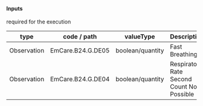 #### Inputs

required for the execution

| type | code / path | valueType | Description |
|---|---|---|---|
| Observation | EmCare.B24.G.DE05 | boolean/quantity | Fast Breathing |
| Observation | EmCare.B24.G.DE04 | boolean/quantity | Respiratory Rate Second Count Not Possible |


